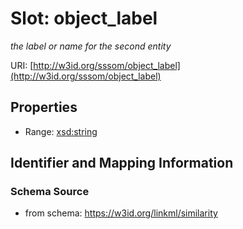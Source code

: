 # Slot: object_label
_the label or name for the second entity_


URI: [http://w3id.org/sssom/object_label](http://w3id.org/sssom/object_label)



<!-- no inheritance hierarchy -->


## Properties

 * Range: [xsd:string](http://www.w3.org/2001/XMLSchema#string)



## Identifier and Mapping Information







### Schema Source


* from schema: https://w3id.org/linkml/similarity



